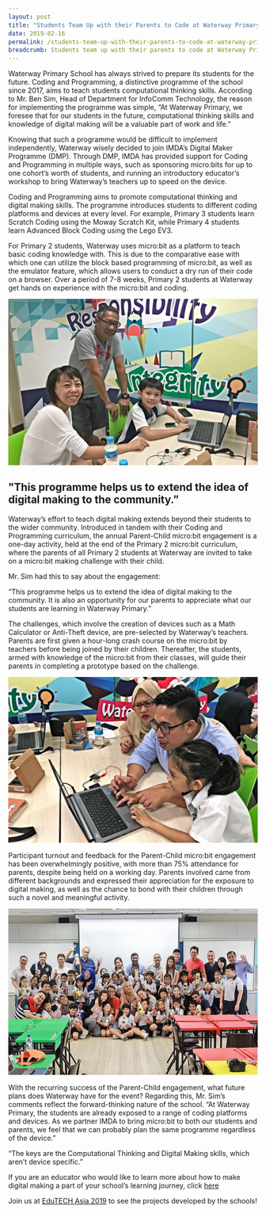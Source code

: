 ```yaml
---
layout: post
title: "Students Team Up with their Parents to Code at Waterway Primary School!"
date: 2019-02-16
permalink: /students-team-up-with-their-parents-to-code-at-waterway-primary-school/
breadcrumb: Students team up with their parents to code at Waterway Primary School!
---
```



Waterway Primary School has always strived to prepare its students for the future. Coding and Programming, a distinctive programme of the school since 2017, aims to teach students computational thinking skills. According to Mr. Ben Sim, Head of Department for InfoComm Technology, the reason for implementing the programme was simple, “At Waterway Primary, we foresee that for our students in the future, computational thinking skills and knowledge of digital making will be a valuable part of work and life.”

Knowing that such a programme would be difficult to implement independently, Waterway wisely decided to join IMDA’s Digital Maker Programme (DMP). Through DMP, IMDA has provided support for Coding and Programming in multiple ways, such as sponsoring micro:bits for up to one cohort’s worth of students, and running an introductory educator’s workshop to bring Waterway’s teachers up to speed on the device.

Coding and Programming aims to promote computational thinking and digital making skills. The programme introduces students to different coding platforms and devices at every level. For example, Primary 3 students learn Scratch Coding using the Moway Scratch Kit, while Primary 4 students learn Advanced Block Coding using the Lego EV3.

For Primary 2 students, Waterway uses micro:bit as a platform to teach basic coding knowledge with. This is due to the comparative ease with which one can utilize the block based programming of micro:bit, as well as the emulator feature, which allows users to conduct a dry run of their code on a browser. Over a period of 7-8 weeks, Primary 2 students at Waterway get hands on experience with the micro:bit and coding.

![students-team-up-with-their-parents-to-code-at-waterway-primary-school](/images/stories/features/students-team-up-with-their-parents-to-code-at-waterway-primary-school/Students-team-up-with-their-parents-to-code-at-Waterway-Primary-School1.jpg)

## "This programme helps us to extend the idea of digital making to the community.”
Waterway’s effort to teach digital making extends beyond their students to the wider community. Introduced in tandem with their Coding and Programming curriculum, the annual Parent-Child micro:bit engagement is a one-day activity, held at the end of the Primary 2 micro:bit curriculum, where the parents of all Primary 2 students at Waterway are invited to take on a micro:bit making challenge with their child.

Mr. Sim had this to say about the engagement:

“This programme helps us to extend the idea of digital making to the community. It is also an opportunity for our parents to appreciate what our students are learning in Waterway Primary.”

The challenges, which involve the creation of devices such as a Math Calculator or Anti-Theft device, are pre-selected by Waterway’s teachers. Parents are first given a hour-long crash course on the micro:bit by teachers before being joined by their children. Thereafter, the students, armed with knowledge of the micro:bit from their classes, will guide their parents in completing a prototype based on the challenge.

![students-team-up-with-their-parents-to-code-at-waterway-primary-school](/images/stories/features/students-team-up-with-their-parents-to-code-at-waterway-primary-school/Students-team-up-with-their-parents-to-code-at-Waterway-Primary-School2.jpg)

Participant turnout and feedback for the Parent-Child micro:bit engagement has been overwhelmingly positive, with more than 75% attendance for parents, despite being held on a working day. Parents involved came from different backgrounds and expressed their appreciation for the exposure to digital making, as well as the chance to bond with their children through such a novel and meaningful activity.

![students-team-up-with-their-parents-to-code-at-waterway-primary-school](/images/stories/features/students-team-up-with-their-parents-to-code-at-waterway-primary-school/Students-team-up-with-their-parents-to-code-at-Waterway-Primary-School3.jpg)

With the recurring success of the Parent-Child engagement, what future plans does Waterway have for the event? Regarding this, Mr. Sim’s comments reflect the forward-thinking nature of the school. “At Waterway Primary, the students are already exposed to a range of coding platforms and devices. As we partner IMDA to bring micro:bit to both our students and parents, we feel that we can probably plan the same programme regardless of the device.”

“The keys are the Computational Thinking and Digital Making skills, which aren’t device specific.”

If you are an educator who would like to learn more about how to make digital making a part of your school’s learning journey, click [here](/in-schools/digital-maker/overview/)

Join us at <a href="https://codesg.imda.gov.sg/events/roadshows-and-exhibitions/edutech-asia-2019" target="_blank">EduTECH Asia 2019</a> to see the projects developed by the schools!
